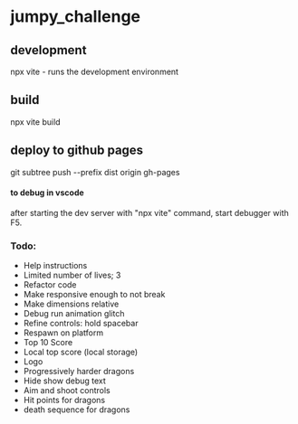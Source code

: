 # jumpy_challenge

## development
npx vite - runs the development environment

## build
npx vite build

## deploy to github pages
git subtree push --prefix dist origin gh-pages

#### to debug in vscode
after starting the dev server with "npx vite" command, start debugger with F5. 

### Todo:
- Help instructions
- Limited number of lives; 3
- Refactor code
- Make responsive enough to not break
- Make dimensions relative 
- Debug run animation glitch
- Refine controls: hold spacebar
- Respawn on platform 
- Top 10 Score
- Local top score (local storage)
- Logo
- Progressively harder dragons
- Hide show debug text
- Aim and shoot controls
- Hit points for dragons
- death sequence for dragons